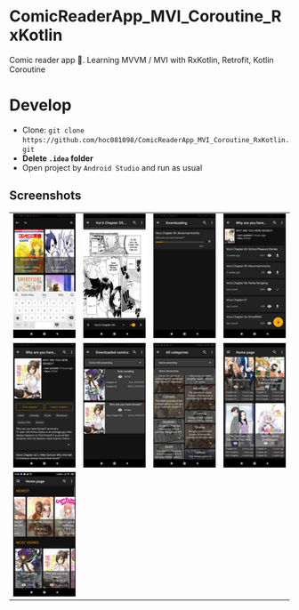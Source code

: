 # ComicReaderApp_MVI_Coroutine_RxKotlin
Comic reader app 📘. Learning MVVM / MVI with RxKotlin, Retrofit, Kotlin Coroutine

# Develop
- Clone: `git clone https://github.com/hoc081098/ComicReaderApp_MVI_Coroutine_RxKotlin.git`
- **Delete `.idea` folder**
- Open project by `Android Studio` and run as usual

## Screenshots

|  |  |   | |
| :---:                              | :---:                             | :---:                              | :---:     |
|![](screenshots/1.jpeg) |![](screenshots/2.jpeg) | ![](screenshots/3.jpeg)|![](screenshots/4.jpeg) |
|![](screenshots/5.jpeg) |![](screenshots/6.jpeg) | ![](screenshots/7.jpeg)|![](screenshots/8.jpeg) |
|![](screenshots/9.jpeg) | | |  |
